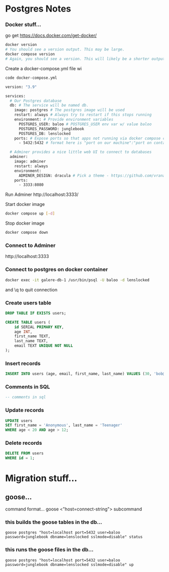 # Postgres Notes

### Docker stuff...

go get https://docs.docker.com/get-docker/

```bash
docker version
# You should see a version output. This may be large.
docker compose version
# Again, you should see a version. This will likely be a shorter output.
```

Create a docker-compose.yml file wi

```bash
code docker-compose.yml
```
```bash
version: "3.9"

services:
  # Our Postgres database
  db: # The service will be named db.
    image: postgres # The postgres image will be used
    restart: always # Always try to restart if this stops running
    environment: # Provide environment variables
      POSTGRES_USER: baloo # POSTGRES_USER env var w/ value baloo
      POSTGRES_PASSWORD: junglebook
      POSTGRES_DB: lenslocked
    ports: # Expose ports so that apps not running via docker compose can connect to them.
      - 5432:5432 # format here is "port on our machine":"port on container"

  # Adminer provides a nice little web UI to connect to databases
  adminer:
    image: adminer
    restart: always
    environment:
      ADMINER_DESIGN: dracula # Pick a theme - https://github.com/vrana/adminer/tree/master/designs
    ports:
      - 3333:8080
```

Run Adminer
http://localhost:3333/


Start docker image

```bash
docker compose up [-d] 
```

Stop docker image

```bash
docker compose down
```


### Connect to Adminer
http://localhost:3333

### Connect to postgres on docker container

```bash
docker exec -it galere-db-1 /usr/bin/psql -U baloo -d lenslocked
```
and \q to quit connection

### Create users table

```sql
DROP TABLE IF EXISTS users;
```

```sql
CREATE TABLE users (
    id SERIAL PRIMARY KEY,
    age INT,
    first_name TEXT,
    last_name TEXT,
    email TEXT UNIQUE NOT NULL
);
```

### Insert records

```sql
INSERT INTO users (age, email, first_name, last_name) VALUES (30, 'bob@aol.com', 'Bob','Aol');
```
### Comments in SQL

```sql
-- comments in sql
```

### Update records

```sql
UPDATE users
SET first_name = 'Anonymous', last_name = 'Teenager'
WHERE age < 20 AND age > 12;
```

### Delete records
```sql
DELETE FROM users
WHERE id = 1;
```

# Migration stuff...

## goose...

command format...
goose <database-type> <"host=connect-string"> subcommand

### this builds the goose tables in the db...
```
goose postgres "host=localhost port=5432 user=baloo password=junglebook dbname=lenslocked sslmode=disable" status
```

### this runs the goose files in the db...
```
goose postgres "host=localhost port=5432 user=baloo password=junglebook dbname=lenslocked sslmode=disable" up
```